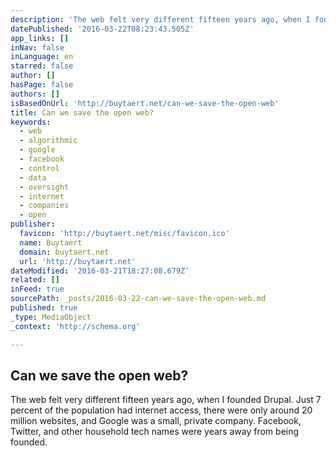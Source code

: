 ```yaml
---
description: 'The web felt very different fifteen years ago, when I founded Drupal. Just 7 percent of the population had internet access, there were only around 20 million websites, and Google was a small, private company. Facebook, Twitter, and other household tech names were years away from being founded.'
datePublished: '2016-03-22T08:23:43.505Z'
app_links: []
inNav: false
inLanguage: en
starred: false
author: []
hasPage: false
authors: []
isBasedOnUrl: 'http://buytaert.net/can-we-save-the-open-web'
title: Can we save the open web?
keywords:
  - web
  - algorithmic
  - google
  - facebook
  - control
  - data
  - oversight
  - internet
  - companies
  - open
publisher:
  favicon: 'http://buytaert.net/misc/favicon.ico'
  name: Buytaert
  domain: buytaert.net
  url: 'http://buytaert.net'
dateModified: '2016-03-21T18:27:08.679Z'
related: []
inFeed: true
sourcePath: _posts/2016-03-22-can-we-save-the-open-web.md
published: true
_type: MediaObject
_context: 'http://schema.org'

---
```

<article style=""><h1>Can we save the open web?</h1><p>The web felt very different fifteen years ago, when I founded Drupal. Just 7 percent of the population had internet access, there were only around 20 million websites, and Google was a small, private company. Facebook, Twitter, and other household tech names were years away from being founded.</p></article>